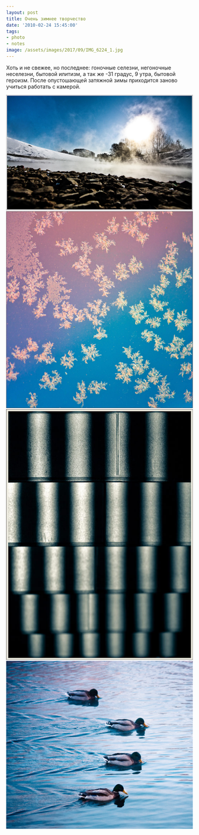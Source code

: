 ```yaml
---
layout: post
title: Очень зимнее творчество
date: '2010-02-24 15:45:00'
tags:
- photo
- notes
image: /assets/images/2017/09/IMG_6224_1.jpg
---
```


Хоть и не свежее, но последнее: гоночные селезни, негоночные неселезни, бытовой илитизм, а так же -31 градус, 9 утра, бытовой героизм. После опустошающей затяжной зимы приходится заново учиться работать с камерой.

![Fog on the water, Дмитрий Афонин, 2010](/assets/images/2017/09/IMG_7788-2.jpg)
![Pretty in frost, Дмитрий Афонин, 2010](/assets/images/2017/09/IMG_6224_1.jpg)
![Strayway, Дмитрий Афонин, 2010](/assets/images/2017/09/IMG_6358-Edit1.jpg)
![Duckrace, Дмитрий Афонин, 2010](/assets/images/2017/09/IMG_6173-3.jpg)